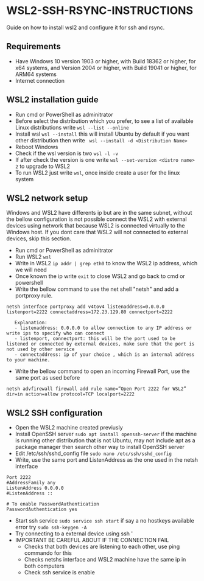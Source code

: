 # WSL2-SSH-RSYNC-INSTRUCTIONS
Guide on how to install wsl2 and configure it for ssh and rsync.

## Requirements
- Have Windows 10 version 1903 or higher, with Build 18362 or higher, for x64 systems, and Version 2004 or higher, with Build 19041 or higher, for ARM64 systems
- Internet connection

## WSL2 installation guide
- Run cmd or PowerShell as adminitrator
- Before select the distribution which you prefer, to see a list of available Linux distributions write  `wsl --list --online`
- Install wsl `wsl --install` this will install Ubuntu by default if you want other distribution then write ` wsl --install -d <Distribution Name>`
- Reboot Windows
- Check if the wsl version is two `wsl -l -v`
- If after check the version is one write `wsl --set-version <distro name> 2` to upgrade to WSL2
- To run WSL2 just write `wsl`, once inside create a user for the linux system

## WSL2 network setup
Windows and WSL2 have differents ip but are in the same subnet, without the bellow configuration is not possible connect the WSL2 with external devices using network
that because WSL2 is connected virtually to the Windows host.
If you dont care that WSL2 will not connected to external devices, skip this section.
- Run cmd or PowerShell as adminitrator
- Run WSL2 `wsl`
- Write in WSL2 `ip addr | grep eth0` to know the WSL2 ip address, which we will need
- Once known the ip write `exit` to close WSL2 and go back to cmd or powershell
- Write the bellow command to use the net shell "netsh" and add a portproxy rule. 
```
netsh interface portproxy add v4tov4 listenaddress=0.0.0.0 listenport=2222 connectaddress=172.23.129.80 connectport=2222

   Explanation:
   - listenaddress: 0.0.0.0 to allow connection to any IP address or write ips to specify who can connect
   - listenport, connectport: this will be the port used to be listened or connected by external devices, make sure that the port is not used by other service
   - connectaddress: ip of your choice , which is an internal address to your machine. 
```
- Write the bellow command to open an incoming Firewall Port, use the same port as used before
```
netsh advfirewall firewall add rule name=”Open Port 2222 for WSL2” dir=in action=allow protocol=TCP localport=2222
```

## WSL2 SSH configuration
- Open the WSL2 machine created previusly
- Install OpenSSH server  `sudo apt install openssh-server` if the machine is running other distribution that is not Ubuntu, may not include apt as a package         manager then search other way to install OpenSSH server
- Edit /etc/ssh/sshd_config file `sudo nano /etc/ssh/sshd_config`
- Write, use the same port and ListenAddress as the one used in the netsh interface
```
Port 2222
#AddressFamily any
ListenAddress 0.0.0.0
#ListenAddress ::

# To enable PasswordAuthentication
PasswordAuthentication yes
```
- Start ssh service `sudo service ssh start` if say  a no hostkeys available error try `sudo ssh-keygen -A`
- Try connecting to a external  device using ssh '
- IMPORTANT BE CAREFUL ABOUT IF THE CONNECTION FAIL
   - Checks that both devices are listening to each other, use ping commando for this
   - Checks netshs interface and WSL2 machine have the same ip in both computers
   - Check ssh service is enable


